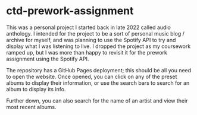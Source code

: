# ctd-prework-assignment  

This was a personal project I started back in late 2022 called audio anthology. I intended for the project to be a sort of personal music blog / archive for myself, and was planning to use the Spotify API to try and display what I was listening to live. I dropped the project as my coursework ramped up, but I was more than happy to revisit it for the prework assignment using the Spotify API.  

The repository has a GitHub Pages deployment; this should be all you need to open the website. Once opened, you can click on any of the preset albums to display their information, or use the search bars to search for an album to display its info.  

Further down, you can also search for the name of an artist and view their most recent albums.